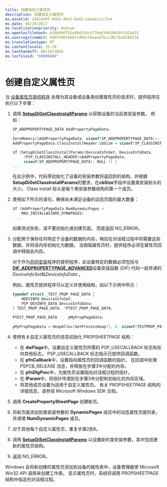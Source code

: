 ```yaml
---
title: 创建自定义属性页
description: 创建自定义属性页
ms.assetid: 2481450f-ebb2-40e3-8a42-eabaecc1c7e4
ms.date: 04/20/2017
ms.localizationpriority: medium
ms.openlocfilehash: b10b698792ad0d2f6c4770e639439b30fc42a831
ms.sourcegitcommit: 4db5f9874907c405c59aaad7bcc28c7ba8280150
ms.translationtype: MT
ms.contentlocale: zh-CN
ms.lasthandoff: 08/29/2020
ms.locfileid: "89095609"
---
```

# <a name="creating-custom-property-pages"></a>创建自定义属性页


当 [设备属性页提供程序](types-of-device-property-page-providers.md) 处理为其设备或设备类创建属性页的请求时，提供程序应执行以下步骤：

1.  调用 [**SetupDiGetClassInstallParams**](/windows/desktop/api/setupapi/nf-setupapi-setupdigetclassinstallparamsa) 以获取设备的当前类安装参数。 例如：

    ```cpp
    SP_ADDPROPERTYPAGE_DATA AddPropertyPageData;
    :
    ZeroMemory(&AddPropertyPageData, sizeof(SP_ADDPROPERTYPAGE_DATA));
    AddPropertyPageData.ClassInstallHeader.cbSize = sizeof(SP_CLASSINSTALL_HEADER);

    if (SetupDiGetClassInstallParams(DeviceInfoSet, DeviceInfoData,
         (PSP_CLASSINSTALL_HEADER)&AddPropertyPageData,
         sizeof(SP_ADDPROPERTYPAGE_DATA), NULL )) {
    ...
    ```

    在此示例中，代码零初始化了设备的安装参数将返回到的结构，并根据**SetupDiGetClassInstallParams**的要求，在**cbSize**字段中设置类安装标头的大小。 Class install 标头是每个类安装参数结构的第一个成员。

2.  使用如下所示的语句，确保尚未满足设备的动态页面的最大数量：

    ```cpp
    if (AddPropertyPageData.NumDynamicPages < 
        MAX_INSTALLWIZARD_DYNAPAGES)
     ...
    ```

    如果测试失败，请不要初始化或创建页面。 而是返回 NO_ERROR。

3.  分配用于保存任何特定于设备的数据的内存，稍后在对话框过程中将需要这些数据，并将该内存初始化为数据。 当销毁属性页时，提供程序必须在属性页回调中释放此内存。

    对于作为[共同安装](writing-a-co-installer.md)程序的提供程序，此设备特定的数据必须包括与[**DIF_ADDPROPERTYPAGE_ADVANCED**](./dif-addpropertypage-advanced.md)设备安装函数 (DIF) 代码一起传递的*DeviceInfoSet*和*DeviceInfoData* 。

    例如，属性页提供程序可以定义并使用结构，如以下示例中所示：

    ```cpp
    typedef struct _TEST_PROP_PAGE_DATA {
        HDEVINFO DeviceInfoSet;
        PSP_DEVINFO_DATA DeviceInfoData;
    } TEST_PROP_PAGE_DATA, *PTEST_PROP_PAGE_DATA;
    ...
    PTEST_PROP_PAGE_DATA     pMyPropPageData;
    ...
    pMyPropPageData = HeapAlloc(GetProcessHeap(), 0, sizeof(TESTPROP_PAGE_DATA));
    ```

4.  使用有关自定义属性页的信息初始化 PROPSHEETPAGE 结构：

    -   在 **dwFlags**中，设置自定义属性页所需的 PSP_USECALLBACK 标志和任何其他标志。 PSP_USECALLBACK 标志指示已提供回调函数。
    -   在 **pfnCallback**中，设置指向属性页的回调函数的指针。 在回调中处理 PSPCB_RELEASE 消息，并释放在步骤3中分配的内存。
    -   在 **pfnDlgProc**中，为属性页设置指向对话框过程的指针。
    -   在 **lParam**中，将指针传递到在步骤3中分配和初始化的内存区域。
    -   将其他成员设置为适用于自定义属性页。 有关 PROPSHEETPAGE 结构的详细信息，请参阅 Microsoft Windows SDK 文档。

5.  调用 **CreatePropertySheetPage** 创建新页。

6.  将新页面添加到类安装参数的 **DynamicPages** 成员中的动态属性页面列表，并递增 **NumDynamicPages** 成员。

7.  对于其他每个自定义属性页，重复步骤2到6。

8.  调用 [**SetupDiSetClassInstallParams**](/windows/desktop/api/setupapi/nf-setupapi-setupdisetclassinstallparamsa) 以设置新的类安装参数，其中包括更新的属性页结构。

9.  返回 NO_ERROR。

Windows 会将新创建的属性页添加到设备的属性表中，设备管理器使 Microsoft Win32 API 调用来创建工作表。 显示属性页时，系统将调用 PROPSHEETPAGE 结构中指定的对话框过程。

 


